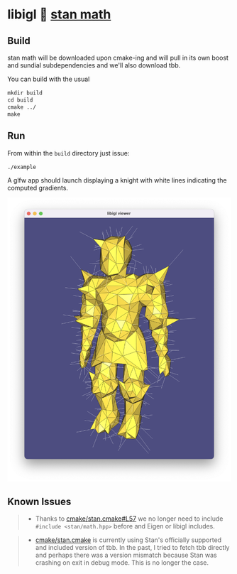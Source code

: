 # libigl 🤝 [stan math](https://mc-stan.org/users/interfaces/math)

## Build

stan math will be downloaded upon cmake-ing and will pull in its own boost and
sundial subdependencies and we'll also download tbb.

You can build with the usual

    mkdir build
    cd build
    cmake ../
    make

## Run


From within the `build` directory just issue:

    ./example

A glfw app should launch displaying a knight with white lines indicating the
computed gradients.

![](decimated-knight.png)

## Known Issues

> - Thanks to [cmake/stan.cmake#L57](cmake/stan.cmake#L57) we no longer need to include 
`#include <stan/math.hpp>` before and Eigen or libigl includes.

> - [cmake/stan.cmake](cmake/stan.cmake) is currently using Stan's officially
> supported and included version of tbb. In the past, I tried to fetch tbb
> directly and perhaps there was a version mismatch because Stan was crashing on
> exit in debug mode. This is no longer the case.

